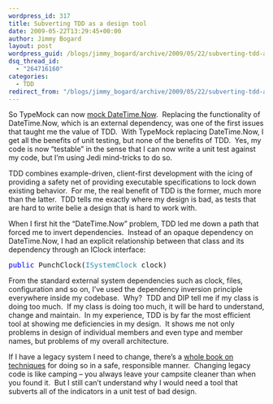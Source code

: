 ```yaml
---
wordpress_id: 317
title: Subverting TDD as a design tool
date: 2009-05-22T13:29:45+00:00
author: Jimmy Bogard
layout: post
wordpress_guid: /blogs/jimmy_bogard/archive/2009/05/22/subverting-tdd-as-a-design-tool.aspx
dsq_thread_id:
  - "264716160"
categories:
  - TDD
redirect_from: "/blogs/jimmy_bogard/archive/2009/05/22/subverting-tdd-as-a-design-tool.aspx/"
---
```

So TypeMock can now [mock DateTime.Now](http://blog.typemock.com/2009/05/mockingfaking-datetimenow-in-unit-tests.html).&#160; Replacing the functionality of DateTime.Now, which is an external dependency, was one of the first issues that taught me the value of TDD.&#160; With TypeMock replacing DateTime.Now, I get all the benefits of unit testing, but none of the benefits of TDD.&#160; Yes, my code is now “testable” in the sense that I can now write a unit test against my code, but I’m using Jedi mind-tricks to do so.

TDD combines example-driven, client-first development with the icing of providing a safety net of providing executable specifications to lock down existing behavior.&#160; For me, the real benefit of TDD is the former, much more than the latter.&#160; TDD tells me exactly where my design is bad, as tests that are hard to write belie a design that is hard to work with.

When I first hit the “DateTime.Now” problem, TDD led me down a path that forced me to invert dependencies.&#160; Instead of an opaque dependency on DateTime.Now, I had an explicit relationship between that class and its dependency through an IClock interface:

<pre><span style="color: blue">public </span>PunchClock(<span style="color: #2b91af">ISystemClock </span>clock)</pre>

[](http://11011.net/software/vspaste)

From the standard external system dependencies such as clock, files, configuration and so on, I’ve used the dependency inversion principle everywhere inside my codebase.&#160; Why?&#160; TDD and DIP tell me if my class is doing too much.&#160; If my class is doing too much, it will be hard to understand, change and maintain.&#160; In my experience, TDD is by far the most efficient tool at showing me deficiencies in my design.&#160; It shows me not only problems in design of individual members and even type and member names, but problems of my overall architecture.

If I have a legacy system I need to change, there’s a [whole book on techniques](http://www.amazon.com/Working-Effectively-Legacy-Robert-Martin/dp/0131177052) for doing so in a safe, responsible manner.&#160; Changing legacy code is like camping – you always leave your campsite cleaner than when you found it.&#160; But I still can’t understand why I would need a tool that subverts all of the indicators in a unit test of bad design.